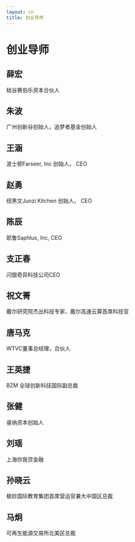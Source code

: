 ```yaml
---
layout: cn
title: 创业导师
---
```

# 创业导师

## 薛宏
硅谷赛伯乐资本合伙人

## 朱波
广州创新谷创始人，追梦者基金创始人

## 王涵
波士顿Farseer, Inc 创始人， CEO

## 赵勇
纽黑文Junzi Kitchen 创始人， CEO 

## 陈辰
耶鲁Saphlux, Inc, CEO 

## 支正春
闪银奇异科技公司CEO

## 祝文菁
戴尔研究院杰出科技专家、戴尔高速云算首席科技官

## 唐马克
WTVC董事总经理，合伙人

## 王英捷
BZM 全球创新科技国际副总裁

## 张健
睿纳资本创始人

## 刘瑶 
上海你我贷金融

## 孙晓云
极妙国际教育集团首席营运官兼大中国区总裁

## 马炯
可再生能源交易所北美区总裁
